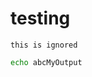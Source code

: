 # testing

```
this is ignored
```

```bash docs-ci-output-contains="abcMyOutput"
echo abcMyOutput
```
